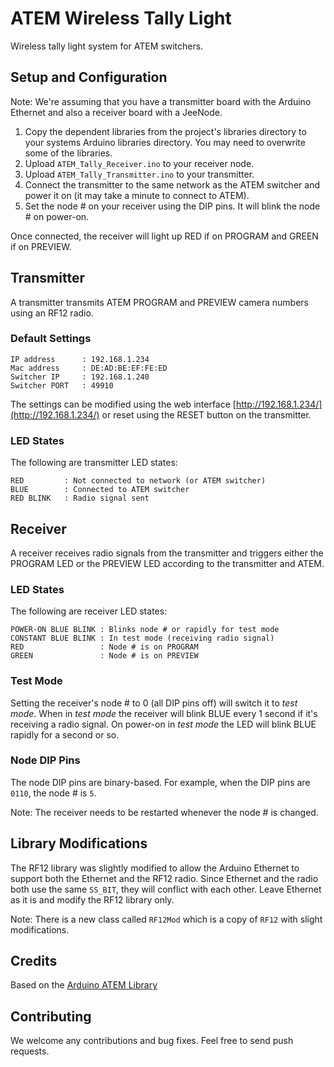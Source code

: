 # ATEM Wireless Tally Light

Wireless tally light system for ATEM switchers.

## Setup and Configuration

Note: We're assuming that you have a transmitter board with the Arduino Ethernet and also a receiver board with a JeeNode.

1.  Copy the dependent libraries from the project's libraries directory to your systems Arduino libraries directory. You may need to overwrite some of the libraries.
1.  Upload `ATEM_Tally_Receiver.ino` to your receiver node.
1.  Upload `ATEM_Tally_Transmitter.ino` to your transmitter.
1.  Connect the transmitter to the same network as the ATEM switcher and power it on (it may take a minute to connect to ATEM).
1.  Set the node # on your receiver using the DIP pins. It will blink the node # on power-on.

Once connected, the receiver will light up RED if on PROGRAM and GREEN if on PREVIEW.

## Transmitter

A transmitter transmits ATEM PROGRAM and PREVIEW camera numbers using an RF12 radio.

### Default Settings

	IP address		: 192.168.1.234
	Mac address 	: DE:AD:BE:EF:FE:ED
	Switcher IP		: 192.168.1.240
	Switcher PORT	: 49910

The settings can be modified using the web interface [http://192.168.1.234/](http://192.168.1.234/) or reset using the RESET button on the transmitter.

### LED States

The following are transmitter LED states:

	RED 		: Not connected to network (or ATEM switcher)
	BLUE 		: Connected to ATEM switcher
	RED BLINK	: Radio signal sent

## Receiver

A receiver receives radio signals from the transmitter and triggers either the PROGRAM LED or the PREVIEW LED according to the transmitter and ATEM.

### LED States

The following are receiver LED states:

	POWER-ON BLUE BLINK	: Blinks node # or rapidly for test mode
	CONSTANT BLUE BLINK	: In test mode (receiving radio signal)
	RED					: Node # is on PROGRAM
	GREEN				: Node # is on PREVIEW

### Test Mode

Setting the receiver's node # to 0 (all DIP pins off) will switch it to _test mode_. When in _test mode_ the receiver will blink BLUE every 1 second if it's receiving a radio signal. On power-on in _test mode_ the LED will blink BLUE rapidly for a second or so.

### Node DIP Pins

The node DIP pins are binary-based. For example, when the DIP pins are `0110`, the node # is `5`.

Note: The receiver needs to be restarted whenever the node # is changed.

## Library Modifications

The RF12 library was slightly modified to allow the Arduino Ethernet to support both the Ethernet and the RF12 radio. Since Ethernet and the radio both use the same `SS_BIT`, they will conflict with each other. Leave Ethernet as it is and modify the RF12 library only. 

Note: There is a new class called `RF12Mod` which is a copy of `RF12` with slight modifications.

## Credits

Based on the [Arduino ATEM Library](https://github.com/kasperskaarhoj/Arduino-Library-for-ATEM-Switchers)

## Contributing

We welcome any contributions and bug fixes. Feel free to send push requests.